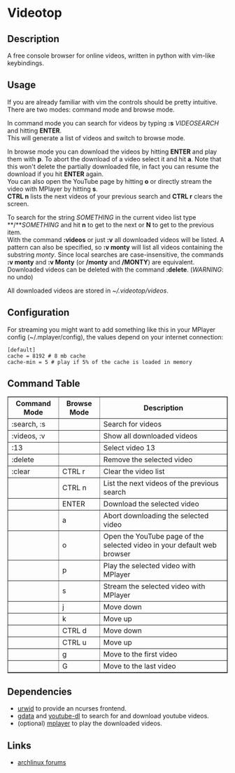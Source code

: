 # Videotop

## Description
A free console browser for online videos, written in python with vim-like keybindings.

## Usage
If you are already familiar with vim the controls should be pretty intuitive.  
There are two modes: command mode and browse mode.

In command mode you can search for videos by typing **:s** *VIDEOSEARCH* and hitting **ENTER**.  
This will generate a list of videos and switch to browse mode.

In browse mode you can download the videos by hitting **ENTER** and play them with **p**.
To abort the download of a video select it and hit **a**. Note that this won't delete the partially downloaded file,
in fact you can resume the download if you hit **ENTER** again.  
You can also open the YouTube page by hitting **o** or directly stream the video with MPlayer by hitting **s**.  
**CTRL n** lists the next videos of your previous search and **CTRL r** clears the screen.

To search for the string *SOMETHING* in the current video list type **/***SOMETHING* and
hit **n** to get to the next or **N** to get to the previous item.  
With the command **:videos** or just **:v** all downloaded videos will be listed. A pattern can also be specified, so
**:v monty** will list all videos containing the substring *monty*.
Since local searches are case-insensitive, the commands **:v monty** and **:v Monty** (or **/monty** and **/MONTY**) are
equivalent.  
Downloaded videos can be deleted with the command **:delete**. (*WARNING*: no undo)

All downloaded videos are stored in *~/.videotop/videos*.

## Configuration
For streaming you might want to add something like this in your MPlayer config (~/.mplayer/config), 
the values depend on your internet connection:

    [default]
    cache = 8192 # 8 mb cache
    cache-min = 5 # play if 5% of the cache is loaded in memory

## Command Table
<table border='1'>
<tr><th>Command Mode</th><th>Browse Mode</th><th>Description</th></tr>
<tr><td>:search, :s</td><td></td><td>Search for videos</td></tr>
<tr><td>:videos, :v</td><td></td><td>Show all downloaded videos</td></tr>
<tr><td>:13</td><td></td><td>Select video 13</td></tr>
<tr><td>:delete</td><td></td><td>Remove the selected video</td></tr>
<tr><td>:clear</td><td>CTRL r</td><td>Clear the video list</td></tr>
<tr><td></td><td>CTRL n</td><td>List the next videos of the previous search</td></tr>
<tr><td></td><td>ENTER</td><td>Download the selected video</td></tr>
<tr><td></td><td>a</td><td>Abort downloading the selected video</td></tr>
<tr><td></td><td>o</td><td>Open the YouTube page of the selected video in your default web browser</td></tr>
<tr><td></td><td>p</td><td>Play the selected video with MPlayer</td></tr>
<tr><td></td><td>s</td><td>Stream the selected video with MPlayer</td></tr>
<tr><td></td><td>j</td><td>Move down</td></tr>
<tr><td></td><td>k</td><td>Move up</td></tr>
<tr><td></td><td>CTRL d</td><td>Move down</td></tr>
<tr><td></td><td>CTRL u</td><td>Move up</td></tr>
<tr><td></td><td>g</td><td>Move to the first video</td></tr>
<tr><td></td><td>G</td><td>Move to the last video</td></tr>
</table>

## Dependencies
* [urwid][1] to provide an ncurses frontend.
* [gdata][2] and [youtube-dl][3] to search for and download youtube videos.
* (optional) [mplayer][4] to play the downloaded videos.

[1]: http://excess.org/urwid/
[2]: http://code.google.com/apis/youtube/1.0/developers_guide_python.html
[3]: http://rg3.github.com/youtube-dl/
[4]: http://www.mplayerhq.hu/

## Links
* [archlinux forums][5]

[5]: https://bbs.archlinux.org/viewtopic.php?id=123234/
